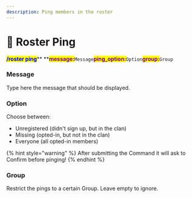 ```yaml
---
description: Ping members in the roster
---
```


# 🔔 Roster Ping

<mark style="color:blue;">**/roster ping**</mark>** **<mark style="color:purple;">**message:**</mark>`Message`<mark style="color:purple;">**ping\_option:**</mark>`Option`<mark style="color:purple;">**group:**</mark>`Group`

### Message

Type here the message that should be displayed.

### Option

Choose between:

* Unregistered (didn't sign up, but in the clan)
* Missing (opted-in, but not in the clan)
* Everyone (all opted-in members)

{% hint style="warning" %}
After submitting the Command it will ask to Confirm before pinging!
{% endhint %}

### Group

Restrict the pings to a certain Group. Leave empty to ignore.
